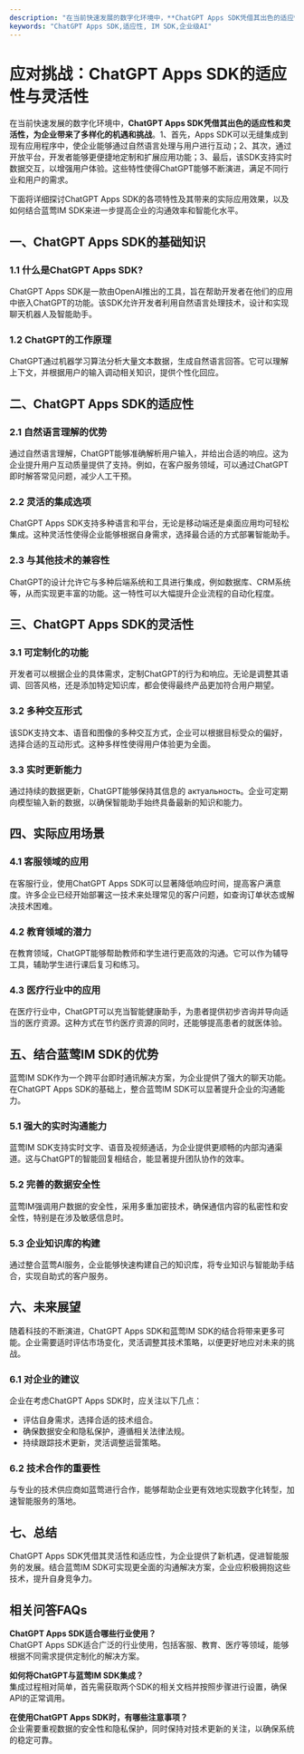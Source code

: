 ```yaml
---
description: "在当前快速发展的数字化环境中，**ChatGPT Apps SDK凭借其出色的适应性和灵活性，为企业带来了多样化的机遇和挑战**。1、首先，Apps SDK可以无缝集成到现有应用程序中，使企业能够通过自然语言处理与用户进行互动；2、其次，通过开放平台，开发者能够更便捷地定制和扩展应用功能；3、最后，该SDK支持实时数据交互，以增强用户体验。这些特性使得ChatGPT能够不断演进，满足不同行业和用户的需求。"
keywords: "ChatGPT Apps SDK,适应性, IM SDK,企业级AI"
---
```

# 应对挑战：ChatGPT Apps SDK的适应性与灵活性  

在当前快速发展的数字化环境中，**ChatGPT Apps SDK凭借其出色的适应性和灵活性，为企业带来了多样化的机遇和挑战**。1、首先，Apps SDK可以无缝集成到现有应用程序中，使企业能够通过自然语言处理与用户进行互动；2、其次，通过开放平台，开发者能够更便捷地定制和扩展应用功能；3、最后，该SDK支持实时数据交互，以增强用户体验。这些特性使得ChatGPT能够不断演进，满足不同行业和用户的需求。

下面将详细探讨ChatGPT Apps SDK的各项特性及其带来的实际应用效果，以及如何结合蓝莺IM SDK来进一步提高企业的沟通效率和智能化水平。

## **一、ChatGPT Apps SDK的基础知识**

### **1.1 什么是ChatGPT Apps SDK?**

ChatGPT Apps SDK是一款由OpenAI推出的工具，旨在帮助开发者在他们的应用中嵌入ChatGPT的功能。该SDK允许开发者利用自然语言处理技术，设计和实现聊天机器人及智能助手。

### **1.2 ChatGPT的工作原理**

ChatGPT通过机器学习算法分析大量文本数据，生成自然语言回答。它可以理解上下文，并根据用户的输入调动相关知识，提供个性化回应。

## **二、ChatGPT Apps SDK的适应性**

### **2.1 自然语言理解的优势**

通过自然语言理解，ChatGPT能够准确解析用户输入，并给出合适的响应。这为企业提升用户互动质量提供了支持。例如，在客户服务领域，可以通过ChatGPT即时解答常见问题，减少人工干预。

### **2.2 灵活的集成选项**

ChatGPT Apps SDK支持多种语言和平台，无论是移动端还是桌面应用均可轻松集成。这种灵活性使得企业能够根据自身需求，选择最合适的方式部署智能助手。

### **2.3 与其他技术的兼容性**

ChatGPT的设计允许它与多种后端系统和工具进行集成，例如数据库、CRM系统等，从而实现更丰富的功能。这一特性可以大幅提升企业流程的自动化程度。

## **三、ChatGPT Apps SDK的灵活性**

### **3.1 可定制化的功能**

开发者可以根据企业的具体需求，定制ChatGPT的行为和响应。无论是调整其语调、回答风格，还是添加特定知识库，都会使得最终产品更加符合用户期望。

### **3.2 多种交互形式**

该SDK支持文本、语音和图像的多种交互方式，企业可以根据目标受众的偏好，选择合适的互动形式。这种多样性使得用户体验更为全面。

### **3.3 实时更新能力**

通过持续的数据更新，ChatGPT能够保持其信息的 актуальность。企业可定期向模型输入新的数据，以确保智能助手始终具备最新的知识和能力。

## **四、实际应用场景**

### **4.1 客服领域的应用**

在客服行业，使用ChatGPT Apps SDK可以显著降低响应时间，提高客户满意度。许多企业已经开始部署这一技术来处理常见的客户问题，如查询订单状态或解决技术困难。

### **4.2 教育领域的潜力**

在教育领域，ChatGPT能够帮助教师和学生进行更高效的沟通。它可以作为辅导工具，辅助学生进行课后复习和练习。

### **4.3 医疗行业中的应用**

在医疗行业中，ChatGPT可以充当智能健康助手，为患者提供初步咨询并导向适当的医疗资源。这种方式在节约医疗资源的同时，还能够提高患者的就医体验。

## **五、结合蓝莺IM SDK的优势**

蓝莺IM SDK作为一个跨平台即时通讯解决方案，为企业提供了强大的聊天功能。在ChatGPT Apps SDK的基础上，整合蓝莺IM SDK可以显著提升企业的沟通能力。

### **5.1 强大的实时沟通能力**

蓝莺IM SDK支持实时文字、语音及视频通话，为企业提供更顺畅的内部沟通渠道。这与ChatGPT的智能回复相结合，能显著提升团队协作的效率。

### **5.2 完善的数据安全性**

蓝莺IM强调用户数据的安全性，采用多重加密技术，确保通信内容的私密性和安全性，特别是在涉及敏感信息时。

### **5.3 企业知识库的构建**

通过整合蓝莺AI服务，企业能够快速构建自己的知识库，将专业知识与智能助手结合，实现自助式的客户服务。

## **六、未来展望**

随着科技的不断演进，ChatGPT Apps SDK和蓝莺IM SDK的结合将带来更多可能。企业需要适时评估市场变化，灵活调整其技术策略，以便更好地应对未来的挑战。

### **6.1 对企业的建议**

企业在考虑ChatGPT Apps SDK时，应关注以下几点：

- 评估自身需求，选择合适的技术组合。
- 确保数据安全和隐私保护，遵循相关法律法规。
- 持续跟踪技术更新，灵活调整运营策略。

### **6.2 技术合作的重要性**

与专业的技术供应商如蓝莺进行合作，能够帮助企业更有效地实现数字化转型，加速智能服务的落地。

## **七、总结**

ChatGPT Apps SDK凭借其灵活性和适应性，为企业提供了新机遇，促进智能服务的发展。结合蓝莺IM SDK可实现更全面的沟通解决方案，企业应积极拥抱这些技术，提升自身竞争力。

## 相关问答FAQs  

**ChatGPT Apps SDK适合哪些行业使用？**  
ChatGPT Apps SDK适合广泛的行业使用，包括客服、教育、医疗等领域，能够根据不同需求提供定制化的解决方案。

**如何将ChatGPT与蓝莺IM SDK集成？**  
集成过程相对简单，首先需获取两个SDK的相关文档并按照步骤进行设置，确保API的正常调用。

**在使用ChatGPT Apps SDK时，有哪些注意事项？**  
企业需要重视数据的安全性和隐私保护，同时保持对技术更新的关注，以确保系统的稳定可靠。
